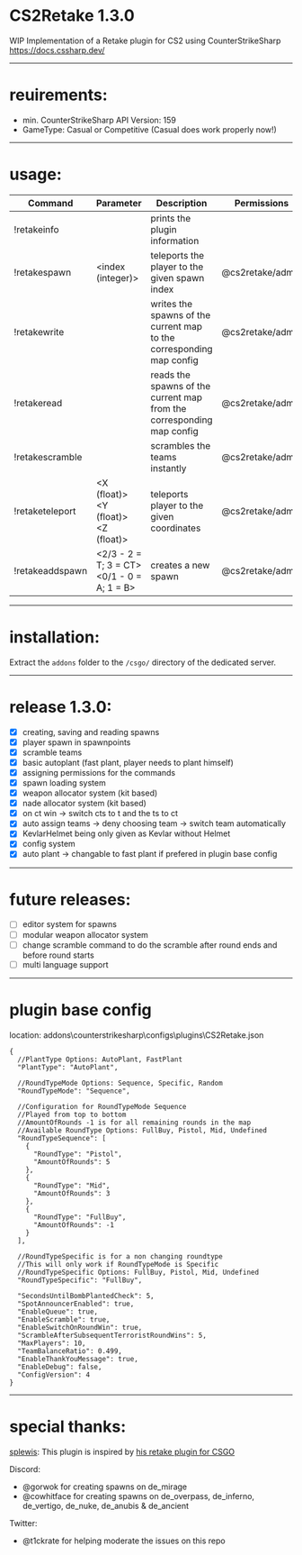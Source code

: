 # CS2Retake 1.3.0
  
WIP Implementation of a Retake plugin for CS2 using CounterStrikeSharp  
<https://docs.cssharp.dev/>  
  
---
# reuirements:  
- min. CounterStrikeSharp API Version: 159  
- GameType: Casual or Competitive  (Casual does work properly now!)
  
---
# usage:  
| Command         | Parameter                                  | Description                                                           | Permissions      |
|-----------------|--------------------------------------------|-----------------------------------------------------------------------|------------------|
| !retakeinfo     |                                            | prints the plugin information                                         |                  |
| !retakespawn    | <index (integer)>                          | teleports the player to the given spawn index                         | @cs2retake/admin |
| !retakewrite    |                                            | writes the spawns of the current map to the corresponding map config  | @cs2retake/admin |
| !retakeread     |                                            | reads the spawns of the current map from the corresponding map config | @cs2retake/admin |
| !retakescramble |                                            | scrambles the teams instantly                                         | @cs2retake/admin |
| !retaketeleport | <X (float)> <Y (float)> <Z (float)>        | teleports player to the given coordinates                             | @cs2retake/admin |
| !retakeaddspawn | <2/3 - 2 = T; 3 = CT> <0/1 - 0 = A; 1 = B> | creates a new spawn                                                   | @cs2retake/admin |
  
---
# installation:  
Extract the `addons` folder to the `/csgo/` directory of the dedicated server.  

---
# release 1.3.0:  
- [x] creating, saving and reading spawns
- [x] player spawn in spawnpoints 
- [x] scramble teams
- [x] basic autoplant (fast plant, player needs to plant himself) 
- [x] assigning permissions for the commands
- [x] spawn loading system
- [x] weapon allocator system (kit based)
- [x] nade allocator system (kit based)
- [x] on ct win -> switch cts to t and the ts to ct
- [x] auto assign teams -> deny choosing team -> switch team automatically
- [x] KevlarHelmet being only given as Kevlar without Helmet
- [x] config system
- [x] auto plant -> changable to fast plant if prefered in plugin base config 

---
# future releases:  
- [ ] editor system for spawns
- [ ] modular weapon allocator system
- [ ] change scramble command to do the scramble after round ends and before round starts
- [ ] multi language support

---
# plugin base config 
location: addons\counterstrikesharp\configs\plugins\CS2Retake.json
```
{
  //PlantType Options: AutoPlant, FastPlant
  "PlantType": "AutoPlant",

  //RoundTypeMode Options: Sequence, Specific, Random
  "RoundTypeMode": "Sequence",

  //Configuration for RoundTypeMode Sequence
  //Played from top to bottom
  //AmountOfRounds -1 is for all remaining rounds in the map
  //Available RoundType Options: FullBuy, Pistol, Mid, Undefined
  "RoundTypeSequence": [
    {
      "RoundType": "Pistol",
      "AmountOfRounds": 5
    },
    {
      "RoundType": "Mid",
      "AmountOfRounds": 3
    },
    {
      "RoundType": "FullBuy",
      "AmountOfRounds": -1
    }
  ],
  
  //RoundTypeSpecific is for a non changing roundtype
  //This will only work if RoundTypeMode is Specific
  //RoundTypeSpecific Options: FullBuy, Pistol, Mid, Undefined
  "RoundTypeSpecific": "FullBuy",

  "SecondsUntilBombPlantedCheck": 5,
  "SpotAnnouncerEnabled": true,
  "EnableQueue": true,
  "EnableScramble": true,
  "EnableSwitchOnRoundWin": true,
  "ScrambleAfterSubsequentTerroristRoundWins": 5,
  "MaxPlayers": 10,
  "TeamBalanceRatio": 0.499,
  "EnableThankYouMessage": true,
  "EnableDebug": false,
  "ConfigVersion": 4
}
```

---
# special thanks:  
[splewis](https://github.com/splewis): This plugin is inspired by [his retake plugin for CSGO](https://github.com/splewis/csgo-retakes)

Discord:
- @gorwok for creating spawns on de_mirage
- @cowhitface for creating spawns on de_overpass, de_inferno, de_vertigo, de_nuke, de_anubis & de_ancient

Twitter:
- @t1ckrate for helping moderate the issues on this repo 


